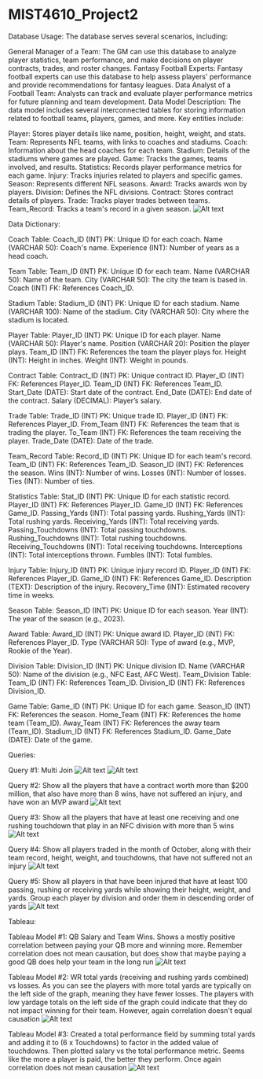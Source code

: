 # MIST4610_Project2

Database Usage:
The database serves several scenarios, including:

General Manager of a Team: The GM can use this database to analyze player statistics, team performance, and make decisions on player contracts, trades, and roster changes.
Fantasy Football Experts: Fantasy football experts can use this database to help assess players' performance and provide recommendations for fantasy leagues.
Data Analyst of a Football Team: Analysts can track and evaluate player performance metrics for future planning and team development.
Data Model Description:
The data model includes several interconnected tables for storing information related to football teams, players, games, and more. Key entities include:

Player: Stores player details like name, position, height, weight, and stats.
Team: Represents NFL teams, with links to coaches and stadiums.
Coach: Information about the head coaches for each team.
Stadium: Details of the stadiums where games are played.
Game: Tracks the games, teams involved, and results.
Statistics: Records player performance metrics for each game.
Injury: Tracks injuries related to players and specific games.
Season: Represents different NFL seasons.
Award: Tracks awards won by players.
Division: Defines the NFL divisions.
Contract: Stores contract details of players.
Trade: Tracks player trades between teams.
Team_Record: Tracks a team's record in a given season.
![Alt text](https://github.com/cacolquitt/MIST4610_Project2/raw/main/Data%20Model.png?raw=true)

Data Dictionary:

Coach Table:
  Coach_ID (INT) PK: Unique ID for each coach.
  Name (VARCHAR 50): Coach's name.
  Experience (INT): Number of years as a head coach.

Team Table:
  Team_ID (INT) PK: Unique ID for each team.
  Name (VARCHAR 50): Name of the team.
  City (VARCHAR 50): The city the team is based in.
  Coach (INT) FK: References Coach_ID.

Stadium Table:
  Stadium_ID (INT) PK: Unique ID for each stadium.
  Name (VARCHAR 100): Name of the stadium.
  City (VARCHAR 50): City where the stadium is located.

Player Table:
  Player_ID (INT) PK: Unique ID for each player.
  Name (VARCHAR 50): Player's name.
  Position (VARCHAR 20): Position the player plays.
  Team_ID (INT) FK: References the team the player plays for.
  Height (INT): Height in inches.
  Weight (INT): Weight in pounds.

Contract Table:
  Contract_ID (INT) PK: Unique contract ID.
  Player_ID (INT) FK: References Player_ID.
  Team_ID (INT) FK: References Team_ID.
  Start_Date (DATE): Start date of the contract.
  End_Date (DATE): End date of the contract.
  Salary (DECIMAL): Player’s salary.

Trade Table:
  Trade_ID (INT) PK: Unique trade ID.
  Player_ID (INT) FK: References Player_ID.
  From_Team (INT) FK: References the team that is trading the player.
  To_Team (INT) FK: References the team receiving the player.
  Trade_Date (DATE): Date of the trade.

Team_Record Table:
  Record_ID (INT) PK: Unique ID for each team's record.
  Team_ID (INT) FK: References Team_ID.
  Season_ID (INT) FK: References the season.
  Wins (INT): Number of wins.
  Losses (INT): Number of losses.
  Ties (INT): Number of ties.

Statistics Table:
  Stat_ID (INT) PK: Unique ID for each statistic record.
  Player_ID (INT) FK: References Player_ID.
  Game_ID (INT) FK: References Game_ID.
  Passing_Yards (INT): Total passing yards.
  Rushing_Yards (INT): Total rushing yards.
  Receiving_Yards (INT): Total receiving yards.
  Passing_Touchdowns (INT): Total passing touchdowns.
  Rushing_Touchdowns (INT): Total rushing touchdowns.
  Receiving_Touchdowns (INT): Total receiving touchdowns.
  Interceptions (INT): Total interceptions thrown.
  Fumbles (INT): Total fumbles.

Injury Table:
  Injury_ID (INT) PK: Unique injury record ID.
  Player_ID (INT) FK: References Player_ID.
  Game_ID (INT) FK: References Game_ID.
  Description (TEXT): Description of the injury.
  Recovery_Time (INT): Estimated recovery time in weeks.

Season Table:
  Season_ID (INT) PK: Unique ID for each season.
  Year (INT): The year of the season (e.g., 2023).

Award Table:
  Award_ID (INT) PK: Unique award ID.
  Player_ID (INT) FK: References Player_ID.
  Type (VARCHAR 50): Type of award (e.g., MVP, Rookie of the Year).

Division Table:
  Division_ID (INT) PK: Unique division ID.
  Name (VARCHAR 50): Name of the division (e.g., NFC East, AFC West).
  Team_Division Table:
  Team_ID (INT) FK: References Team_ID.
  Division_ID (INT) FK: References Division_ID.

Game Table:
  Game_ID (INT) PK: Unique ID for each game.
  Season_ID (INT) FK: References the season.
  Home_Team (INT) FK: References the home team (Team_ID).
  Away_Team (INT) FK: References the away team (Team_ID).
  Stadium_ID (INT) FK: References Stadium_ID.
  Game_Date (DATE): Date of the game.

Queries:

Query #1: Multi Join
![Alt text](https://github.com/cacolquitt/MIST4610_Project2/blob/main/Query%201%20(2).png?raw=true)
![Alt text](https://github.com/cacolquitt/MIST4610_Project2/blob/main/.images/Query%201.png?raw=true)

Query #2: Show all the players that have a contract worth more than $200 million, that also have more than 8 wins, have not suffered an injury, and have won an MVP award
![Alt text](https://github.com/cacolquitt/MIST4610_Project2/blob/main/Query%202.png?raw=true)

Query #3: Show all the players that have at least one receiving and one rushing touchdown that play in an NFC division with more than 5 wins
![Alt text](https://github.com/cacolquitt/MIST4610_Project2/blob/main/Query%203.png?raw=true)

Query #4: Show all players traded in the month of October, along with their team record, height, weight, and touchdowns, that have not suffered not an injury
![Alt text](https://github.com/cacolquitt/MIST4610_Project2/blob/main/Query%204.png?raw=true)

Query #5: Show all players in that have been injured that have at least 100 passing, rushing or receiving yards while showing their height, weight, and yards. Group each player by division and order them in descending order of yards
![Alt text](https://github.com/cacolquitt/MIST4610_Project2/blob/main/Query%205.png?raw=true)

Tableau:

Tableau Model #1: QB Salary and Team Wins. Shows a mostly positive correlation between paying your QB more and winning more. Remember correlation does not mean causation, but does show that maybe paying a good QB does help your team in the long run
![Alt text](https://github.com/cacolquitt/MIST4610_Project2/blob/main/Tableau%20Model%201.png?raw=true)

Tableau Model #2: WR total yards (receiving and rushing yards combined) vs losses. As you can see the players with more total yards are typically on the left side of the graph, meaning they have fewer losses. The players with low yardage totals on the left side of the graph could indicate that they do not impact winning for their team. However, again correlation doesn't equal causation
![Alt text](https://github.com/cacolquitt/MIST4610_Project2/blob/main/Tableau%20Model%202.png?raw=true)

Tableau Model #3: Created a total performance field by summing total yards and adding it to (6 x Touchdowns) to factor in the added value of touchdowns. Then plotted salary vs the total performance metric. Seems like the more a player is paid, the better they perform. Once again correlation does not mean causation
![Alt text](https://github.com/cacolquitt/MIST4610_Project2/blob/main/Tableau%20Model%203.png?raw=true)

